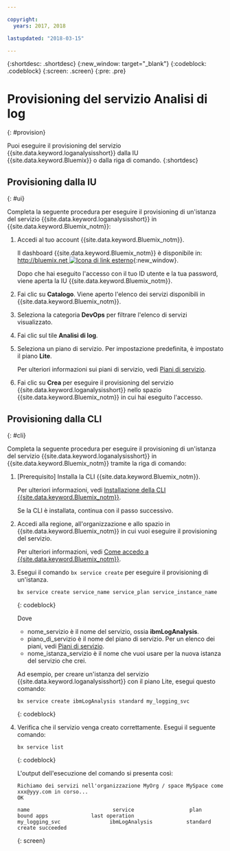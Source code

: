 ```yaml
---

copyright:
  years: 2017, 2018

lastupdated: "2018-03-15"

---
```




{:shortdesc: .shortdesc}
{:new_window: target="_blank"}
{:codeblock: .codeblock}
{:screen: .screen}
{:pre: .pre}


# Provisioning del servizio Analisi di log
{: #provision}

Puoi eseguire il provisioning del servizio {{site.data.keyword.loganalysisshort}} dalla IU {{site.data.keyword.Bluemix}} o dalla riga di comando.
{:shortdesc}


## Provisioning dalla IU
{: #ui}

Completa la seguente procedura per eseguire il provisioning di un'istanza del servizio {{site.data.keyword.loganalysisshort}} in {{site.data.keyword.Bluemix_notm}}:

1. Accedi al tuo account {{site.data.keyword.Bluemix_notm}}.

    Il dashboard {{site.data.keyword.Bluemix_notm}} è disponibile in: [http://bluemix.net ![Icona di link esterno](../../../icons/launch-glyph.svg "Icona di link esterno")](http://bluemix.net){:new_window}.
    
	Dopo che hai eseguito l'accesso con il tuo ID utente e la tua password, viene aperta la IU {{site.data.keyword.Bluemix_notm}}.

2. Fai clic su **Catalogo**. Viene aperto l'elenco dei servizi disponibili in {{site.data.keyword.Bluemix_notm}}.

3. Seleziona la categoria **DevOps** per filtrare l'elenco di servizi visualizzato.

4. Fai clic sul tile **Analisi di log**.

5. Seleziona un piano di servizio. Per impostazione predefinita, è impostato il piano **Lite**.

    Per ulteriori informazioni sui piani di servizio, vedi [Piani di servizio](/docs/services/CloudLogAnalysis/log_analysis_ov.html#plans).
	
6. Fai clic su **Crea** per eseguire il provisioning del servizio {{site.data.keyword.loganalysisshort}} nello spazio {{site.data.keyword.Bluemix_notm}} in cui hai eseguito l'accesso.
  
 

## Provisioning dalla CLI
{: #cli}

Completa la seguente procedura per eseguire il provisioning di un'istanza del servizio {{site.data.keyword.loganalysisshort}} in {{site.data.keyword.Bluemix_notm}} tramite la riga di comando:

1. [Prerequisito] Installa la CLI {{site.data.keyword.Bluemix_notm}}.

   Per ulteriori informazioni, vedi [Installazione della CLI {{site.data.keyword.Bluemix_notm}}](/docs/cli/reference/bluemix_cli/download_cli.html#download_install).
   
   Se la CLI è installata, continua con il passo successivo.
    
2. Accedi alla regione, all'organizzazione e allo spazio in {{site.data.keyword.Bluemix_notm}} in cui vuoi eseguire il provisioning del servizio. 

    Per ulteriori informazioni, vedi [Come accedo a {{site.data.keyword.Bluemix_notm}}](/docs/services/CloudLogAnalysis/qa/cli_qa.html#login).
	
3. Esegui il comando `bx service create` per eseguire il provisioning di un'istanza.

    ```
	bx service create service_name service_plan service_instance_name
	```
	{: codeblock}
	
	Dove
	
	* nome_servizio è il nome del servizio, ossia **ibmLogAnalysis**.
	* piano_di_servizio è il nome del piano di servizio. Per un elenco dei piani, vedi [Piani di servizio](/docs/services/CloudLogAnalysis/log_analysis_ov.html#plans).
	* nome_istanza_servizio è il nome che vuoi usare per la nuova istanza del servizio che crei.

	Ad esempio, per creare un'istanza del servizio {{site.data.keyword.loganalysisshort}} con il piano Lite, esegui questo comando:
	
	```
	bx service create ibmLogAnalysis standard my_logging_svc
	```
	{: codeblock}
	
4. Verifica che il servizio venga creato correttamente. Esegui il seguente comando:

    ```	
	bx service list
	```
	{: codeblock}
	
	L'output dell'esecuzione del comando si presenta così:
	
	```
    Richiamo dei servizi nell'organizzazione MyOrg / space MySpace come xxx@yyy.com in corso...
    OK
    
    name                           service                  plan                   bound apps              last operation
    my_logging_svc                ibmLogAnalysis           standard                                        create succeeded
	```
	{: screen}

	



